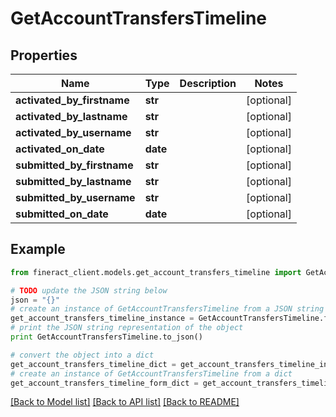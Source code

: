 # GetAccountTransfersTimeline


## Properties

Name | Type | Description | Notes
------------ | ------------- | ------------- | -------------
**activated_by_firstname** | **str** |  | [optional] 
**activated_by_lastname** | **str** |  | [optional] 
**activated_by_username** | **str** |  | [optional] 
**activated_on_date** | **date** |  | [optional] 
**submitted_by_firstname** | **str** |  | [optional] 
**submitted_by_lastname** | **str** |  | [optional] 
**submitted_by_username** | **str** |  | [optional] 
**submitted_on_date** | **date** |  | [optional] 

## Example

```python
from fineract_client.models.get_account_transfers_timeline import GetAccountTransfersTimeline

# TODO update the JSON string below
json = "{}"
# create an instance of GetAccountTransfersTimeline from a JSON string
get_account_transfers_timeline_instance = GetAccountTransfersTimeline.from_json(json)
# print the JSON string representation of the object
print GetAccountTransfersTimeline.to_json()

# convert the object into a dict
get_account_transfers_timeline_dict = get_account_transfers_timeline_instance.to_dict()
# create an instance of GetAccountTransfersTimeline from a dict
get_account_transfers_timeline_form_dict = get_account_transfers_timeline.from_dict(get_account_transfers_timeline_dict)
```
[[Back to Model list]](../README.md#documentation-for-models) [[Back to API list]](../README.md#documentation-for-api-endpoints) [[Back to README]](../README.md)



